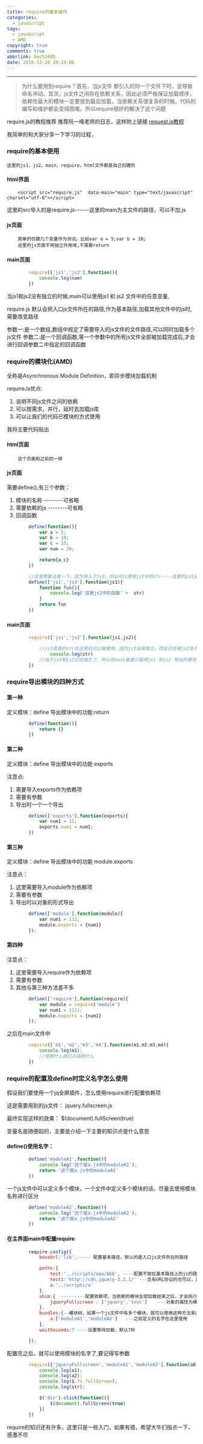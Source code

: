 ```yaml
---
title: require的基本操作
categories:
  - javaScript
tags:
  - javaScript
  - AMD
copyright: true
comments: true
abbrlink: bec53495
date: 2016-12-28 20:19:06
---
```


<hr style='filter:progid:DXImageTransform.Microsoft.Glow(color=#FF0000,strength=10)' color='#FF0000' size='1' />

> 为什么要用到require？首先，当js文件 都引入的同一个文件下时，会导致命名冲动。其次，js文件之间存在依赖关系，因此必须严格保证加载顺序，依赖性最大的模块一定要放到最后加载，当依赖关系很复杂的时候，代码的编写和维护都会变得困难。所以require很好的解决了这个问题

<!--more-->

require.js的教程推荐 推荐阮一峰老师的日志，这样附上链接 [request.js教程](http://www.ruanyifeng.com/blog/2012/11/require_js.html)

我简单的和大家分享一下学习的过程，

### require的基本使用

	这里的js1，js2，main，require，html文件都是自己创建的

#### html界面

		<script src="require.js"  data-main="main" type="text/javascript" charset="utf-8"></script>

这里的src导入的是require.js------这里的main为主文件的路径，可以不加.js

#### js页面

		简单的创建几个变量作为测试。比如var a = 5;var b = 10;
		这里的js页面不用独立作用域,不需要return

#### main页面

```javascript
		require(['js1','js2'],function(){
			console.log(num)
		})
```

当js1和js2没有独立的时候,main可以使用js1 和 js2 文件中的任意变量,

require.js 默认会把入口js文件所在的路径,作为基本路径,加载其他文件中的js时,需要改变路径

参数一:是一个数组,数组中规定了需要导入的js文件的文件路径,可以同时加载多个js文件
参数二:是一个回调函数,等一个参数中的所有js文件全部被加载完成后,才会进行回调参数二中指定的回调函数

### require的模块化(AMD)

全称是Asynchronous Module Definition，即异步模块加载机制

requireJs优点:

1. 说明不同js文件之间的依赖
2. 可以按需求，并行，延时去加载js库
3. 可以让我们的代码已模块的方式使用

我将主要代码贴出

#### html页面
		这个页面和之前的一样

#### js页面

需要define(),有三个参数：

1. 模块的名称		--------可省略
2. 需要依赖的js	--------可省略
3. 回调函数

```javascript
		define(function(){
			var a = 5;
			var b = 10;
			var c = 15;
			var num = 20;

			return{a,c}
		})

		//这里需要注意一下，因为导入了js3，所以可以使用js3中的str----这里的js3没有独立
		define(['js1','js3'],function(js1){
			function fun(){
				console.log('这是js2中的函数' +  str)
			}
			return fun
		})
```

#### main页面

```javascript
		require(['js1','js2'],function(js1,js2){

			//js3里面的str在这里也可以被使用，因为js3没有独立，而且已经被js2导入了
				console.log(str)
			//由于js1和js2已经独立了，所以在main里面只能用js1 和js2 导出的模块功能
		})
```

### require导出模块的四种方式

#### 第一种

定义模块：define
导出模块中的功能:return

```javascript
		define(function(){
			return {}
		})
```

#### 第二种

定义模块：define
导出模块中的功能 exports

注意点:

1. 需要导入exports作为依赖项
2. 需要有参数
3. 导出时一个一个导出

```javascript
		define(['exports'],function(exports){
			var num1 = 11;
			exports.num1 = num1;
		})
```

#### 第三种

定义模块：define
导出模块中的功能 module.exports

注意点：

1. 这里需要导入module作为依赖项
2. 需要有参数
3. 导出时以对象的形式导出

```javascript
		define(['module'],function(module){
			var num1 = 111;
			module.exports = {num1}
		});
```

#### 第四种

注意点：

1. 这里需要导入require作为依赖项
2. 需要有参数
3. 其他与第三种方法差不多

```javascript
		define(['require'],function(require){
			var module = require('module')
			var num1 = 1111;
			module.exports = {num1}
		});
```

之后在main文件中

```javascript
		require(['m1','m2','m3','m4'],function(m1,m2,m3,m4){
			console.log(m1);
			//使用什么就打点调用什么
		})
```

### require的配置及define时定义名字怎么使用

假设我们要使用一个jq全屏插件，怎么使用require进行配置依赖项

这是需要用到的js文件： jquery.fullscreen.js

最终实现这样的效果： $(document).fullScreen(true)

变量名是随便起的，主要是介绍一下主要的知识点是什么意思

#### define()使用名字：

```javascript
		define('moduleA1',function(){
			console.log('这个是a.js中的moduleA1');
			return '这个是a.js中的moduleA1'
		})
```

一个js文件中可以定义多个模块，一个文件中定义多个模块的话，尽量去使用模块名称进行区分

```javascript
		define('moduleA2',function(){
			console.log('这个是a.js中的moduleA2');
			return '这个是a.js中的moduleA2'
		})
```

#### 在主界面main中配置require

```javascript
		require.config({
			baseUrl:'lib',----- 配置基本路径，默认的是入口js文件所在的路径

			paths:{
				test:'../scripts/aaa/bbb', ----配置不放在基本路径上的js的路径
				test1:'http://cdn.jquery-3.2.1/' ---含有URL协议的也可以，比如http，导入时不要写后缀.js
				a:'../scripts/a'
			},
			shim:{  ---------配置依赖项，当依赖的模块全部加载结束之后，才会执行当前脚本
				jqueryFullscreen : ['jquery','test']	---对象的属性为模块名（js的名字），数组中的元素一般是相对与baseUrl的路径，只不过没有文件后缀
			},
			bundles:{--模块树，如果一个js文件中有多个模块，就可以使用这种方法来进行解决
				a:['moduleA1','moduleA2']	---之前定义的名字在这里使用
			},
			waitSeconds:7 ----设置等待加载，默认7秒

		});
```

配置完之后，就可以使用模块的名字了,要记得写参数

```javascript
		require(['jqueryFullscreen','moduleA1','moduleA2'],function(a0,a1,a2){
			console.log(a1);
			console.log(a2);
			console.log($.fn.fullScreen);
			console.log(str);

			$('div').click(function(){
				$(document).fullScreen(true)
			})
		})
```

require的知识还有许多，这里只是一些入门，如果有错，希望大牛们指点一下，感激不尽